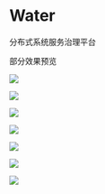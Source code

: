 # Water
分布式系统服务治理平台


部分效果预览

![](http://www.noear.org/water/11.png)

![](http://www.noear.org/water/21.png)

![](http://www.noear.org/water/31.png)

![](http://www.noear.org/water/36.png)

![](http://www.noear.org/water/51.png)

![](http://www.noear.org/water/52.png)

![](http://www.noear.org/water/53.png)
